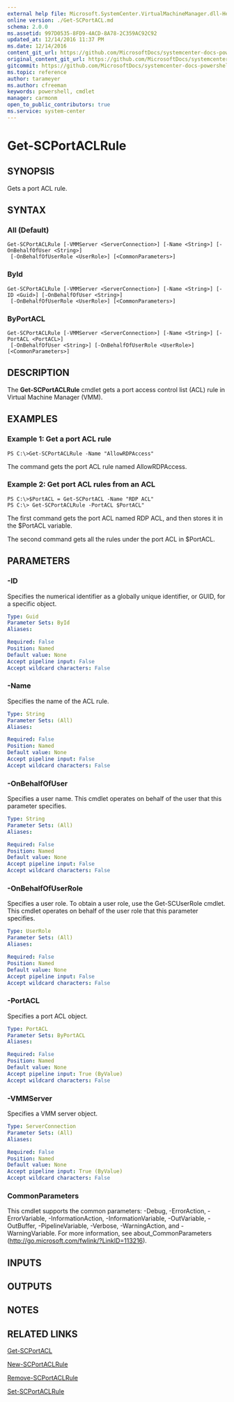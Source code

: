 ```yaml
---
external help file: Microsoft.SystemCenter.VirtualMachineManager.dll-Help.xml
online version: ./Get-SCPortACL.md
schema: 2.0.0
ms.assetid: 997D0535-8FD9-4ACD-8A78-2C359AC92C92
updated_at: 12/14/2016 11:37 PM
ms.date: 12/14/2016
content_git_url: https://github.com/MicrosoftDocs/systemcenter-docs-powershell/blob/master/systemcenter-cmdlets/SystemCenter2016/VirtualMachineManager/v1/Get-SCPortACLRule.md
original_content_git_url: https://github.com/MicrosoftDocs/systemcenter-docs-powershell/blob/master/systemcenter-cmdlets/SystemCenter2016/VirtualMachineManager/v1/Get-SCPortACLRule.md
gitcommit: https://github.com/MicrosoftDocs/systemcenter-docs-powershell/blob/ddd0fefc9adaabb9394eb6c21b33370913d1830d/systemcenter-cmdlets/SystemCenter2016/VirtualMachineManager/v1/Get-SCPortACLRule.md
ms.topic: reference
author: tarameyer
ms.author: cfreeman
keywords: powershell, cmdlet
manager: carmonm
open_to_public_contributors: true
ms.service: system-center
---
```


# Get-SCPortACLRule

## SYNOPSIS
Gets a port ACL rule.

## SYNTAX

### All (Default)
```
Get-SCPortACLRule [-VMMServer <ServerConnection>] [-Name <String>] [-OnBehalfOfUser <String>]
 [-OnBehalfOfUserRole <UserRole>] [<CommonParameters>]
```

### ById
```
Get-SCPortACLRule [-VMMServer <ServerConnection>] [-Name <String>] [-ID <Guid>] [-OnBehalfOfUser <String>]
 [-OnBehalfOfUserRole <UserRole>] [<CommonParameters>]
```

### ByPortACL
```
Get-SCPortACLRule [-VMMServer <ServerConnection>] [-Name <String>] [-PortACL <PortACL>]
 [-OnBehalfOfUser <String>] [-OnBehalfOfUserRole <UserRole>] [<CommonParameters>]
```

## DESCRIPTION
The **Get-SCPortACLRule** cmdlet gets a port access control list (ACL) rule in Virtual Machine Manager (VMM).

## EXAMPLES

### Example 1: Get a port ACL rule
```
PS C:\>Get-SCPortACLRule -Name "AllowRDPAccess"
```

The command gets the port ACL rule named AllowRDPAccess.

### Example 2: Get port ACL rules from an ACL
```
PS C:\>$PortACL = Get-SCPortACL -Name "RDP ACL"
PS C:\> Get-SCPortACLRule -PortACL $PortACL"
```

The first command gets the port ACL named RDP ACL, and then stores it in the $PortACL variable.

The second command gets all the rules under the port ACL in $PortACL.

## PARAMETERS

### -ID
Specifies the numerical identifier as a globally unique identifier, or GUID, for a specific object.

```yaml
Type: Guid
Parameter Sets: ById
Aliases: 

Required: False
Position: Named
Default value: None
Accept pipeline input: False
Accept wildcard characters: False
```

### -Name
Specifies the name of the ACL rule.

```yaml
Type: String
Parameter Sets: (All)
Aliases: 

Required: False
Position: Named
Default value: None
Accept pipeline input: False
Accept wildcard characters: False
```

### -OnBehalfOfUser
Specifies a user name.
This cmdlet operates on behalf of the user that this parameter specifies.

```yaml
Type: String
Parameter Sets: (All)
Aliases: 

Required: False
Position: Named
Default value: None
Accept pipeline input: False
Accept wildcard characters: False
```

### -OnBehalfOfUserRole
Specifies a user role.
To obtain a user role, use the Get-SCUserRole cmdlet.
This cmdlet operates on behalf of the user role that this parameter specifies.

```yaml
Type: UserRole
Parameter Sets: (All)
Aliases: 

Required: False
Position: Named
Default value: None
Accept pipeline input: False
Accept wildcard characters: False
```

### -PortACL
Specifies a port ACL object.

```yaml
Type: PortACL
Parameter Sets: ByPortACL
Aliases: 

Required: False
Position: Named
Default value: None
Accept pipeline input: True (ByValue)
Accept wildcard characters: False
```

### -VMMServer
Specifies a VMM server object.

```yaml
Type: ServerConnection
Parameter Sets: (All)
Aliases: 

Required: False
Position: Named
Default value: None
Accept pipeline input: True (ByValue)
Accept wildcard characters: False
```

### CommonParameters
This cmdlet supports the common parameters: -Debug, -ErrorAction, -ErrorVariable, -InformationAction, -InformationVariable, -OutVariable, -OutBuffer, -PipelineVariable, -Verbose, -WarningAction, and -WarningVariable. For more information, see about_CommonParameters (http://go.microsoft.com/fwlink/?LinkID=113216).

## INPUTS

## OUTPUTS

## NOTES

## RELATED LINKS

[Get-SCPortACL](xref:SystemCenter2016/VirtualMachineManager/v1/Get-SCPortACL.md)

[New-SCPortACLRule](xref:SystemCenter2016/VirtualMachineManager/v1/New-SCPortACLRule.md)

[Remove-SCPortACLRule](xref:SystemCenter2016/VirtualMachineManager/v1/Remove-SCPortACLRule.md)

[Set-SCPortACLRule](xref:SystemCenter2016/VirtualMachineManager/v1/Set-SCPortACLRule.md)

